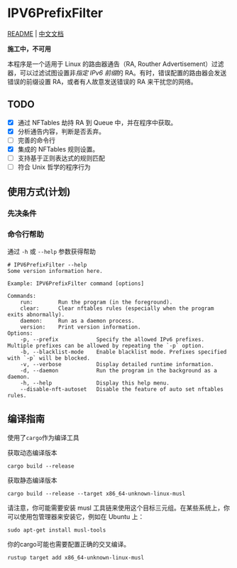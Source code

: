 # IPV6PrefixFilter
[README](README.md) | [中文文档](README_ZH.md)

**施工中，不可用**

本程序是一个适用于 Linux 的路由器通告（RA, Routher Advertisement）过滤器，可以过滤试图设置非*指定 IPv6 前缀*的 RA。有时，错误配置的路由器会发送错误的前缀设置 RA，或者有人故意发送错误的 RA 来干扰您的网络。

## TODO

- [x] 通过 NFTables 劫持 RA 到 Queue 中，并在程序中获取。
- [x] 分析通告内容，判断是否丢弃。
- [ ] 完善的命令行
- [x] 集成的 NFTables 规则设置。
- [ ] 支持基于正则表达式的规则匹配
- [ ] 符合 Unix 哲学的程序行为

## 使用方式(计划)

### 先决条件


### 命令行帮助

通过 `-h` 或 `--help` 参数获得帮助

```
# IPV6PrefixFilter --help
Some version information here.

Example: IPV6PrefixFilter command [options]

Commands:
    run:        Run the program (in the foreground).
    clear:      Clear nftables rules (especially when the program exits abnormally).
    daemon:     Run as a daemon process.
    version:    Print version information.
Options:
    -p, --prefix            Specify the allowed IPv6 prefixes. Multiple prefixes can be allowed by repeating the `-p` option.
    -b, --blacklist-mode    Enable blacklist mode. Prefixes specified with `-p` will be blocked.
    -v, --verbose           Display detailed runtime information.
    -d, --daemon            Run the program in the background as a daemon.
    -h, --help              Display this help menu.
    --disable-nft-autoset   Disable the feature of auto set nftables rules.
```
## 编译指南

使用了`cargo`作为编译工具

获取动态编译版本

```shell
cargo build --release
```

获取静态编译版本

```shell
cargo build --release --target x86_64-unknown-linux-musl
```

请注意，你可能需要安装 musl 工具链来使用这个目标三元组。在某些系统上，你可以使用包管理器来安装它，例如在 Ubuntu 上：
```shell
sudo apt-get install musl-tools
```
你的cargo可能也需要配置正确的交叉编译。

```shell
rustup target add x86_64-unknown-linux-musl
```